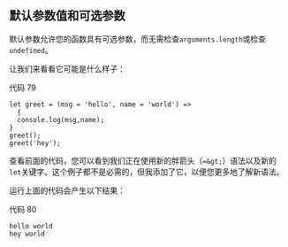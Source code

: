 ## 默认参数值和可选参数

默认参数允许您的函数具有可选参数，而无需检查`arguments.length`或检查`undefined`。

让我们来看看它可能是什么样子：

代码 79

```
let greet = (msg = 'hello', name = 'world') =>
  {
  console.log(msg,name);
}
greet();
greet('hey');

```

查看前面的代码，您可以看到我们正在使用新的胖箭头（`=&gt;`）语法以及新的`let`关键字。这个例子都不是必需的，但我添加了它，以便您更多地了解新语法。

运行上面的代码会产生以下结果：

代码 80

```
hello world
hey world 

```